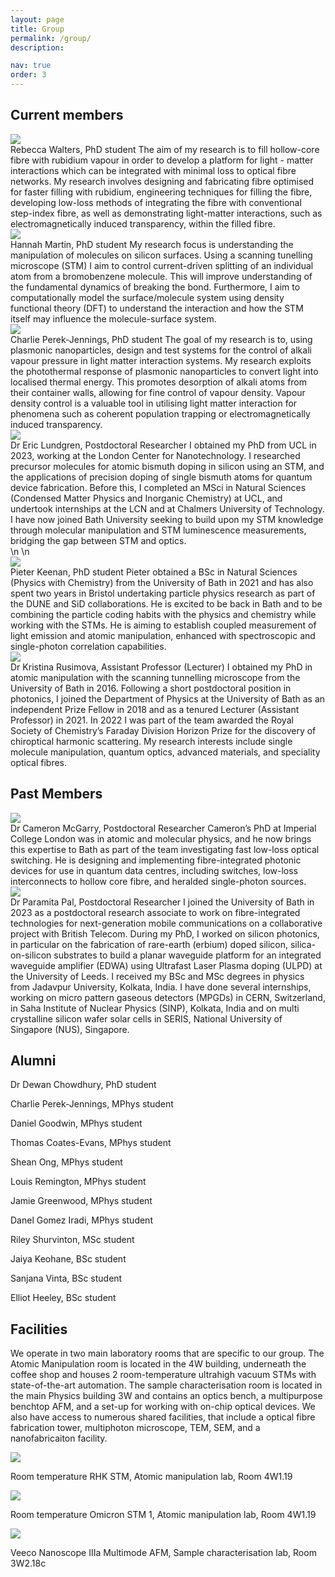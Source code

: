 ```yaml
---
layout: page
title: Group
permalink: /group/
description: 

nav: true
order: 3
---
```


## Current members
<div class="projects">
  <div class="row">
    <div class="col-sm-3 abbr">
      <img class="rounded float-left z-depth-1" src="{{ 'Rusimova.png' | prepend: '/assets/img/' | relative_url }}">
    </div>
    <div class="col-sm-7">
      <span class="title">Rebecca Walters, PhD student</span>
      <span class="description">The aim of my research is to fill hollow-core fibre with rubidium vapour in order to develop a platform for light - matter interactions which can be integrated with minimal loss to optical fibre networks. My research involves designing and fabricating fibre optimised for faster filling with rubidium, engineering techniques for filling the fibre, developing low-loss methods of integrating the fibre with conventional step-index fibre, as well as demonstrating light-matter interactions, such as electromagnetically induced transparency, within the filled fibre.</span>
    </div>
  </div>

  <div class="row">
    <div class="col-sm-3 abbr">
      <img class="rounded float-left z-depth-1" src="{{ 'Rusimova.png' | prepend: '/assets/img/' | relative_url }}">
    </div>
    <div class="col-sm-7">
      <span class="title">Hannah Martin, PhD student</span>
      <span class="description">My research focus is understanding the manipulation of molecules on silicon surfaces. Using a scanning tunelling microscope (STM) I aim to control current-driven splitting of an individual atom from a bromobenzene molecule. This will improve understanding of the fundamental dynamics of breaking the bond. Furthermore, I aim to computationally model the surface/molecule system using density functional theory (DFT) to understand the interaction and how the STM itself may influence the molecule-surface system.</span>
    </div>
  </div>

  <div class="row">
    <div class="col-sm-3 abbr">
      <img class="rounded float-left z-depth-1" src="{{ 'Rusimova.png' | prepend: '/assets/img/' | relative_url }}">
    </div>
    <div class="col-sm-7">
      <span class="title">Charlie Perek-Jennings, PhD student</span>
      <span class="description">The goal of my research is to, using plasmonic nanoparticles, design and test systems for the control of alkali vapour pressure in light matter interaction systems. My research exploits the photothermal response of plasmonic nanoparticles to convert light into localised thermal energy. This promotes desorption of alkali atoms from their container walls, allowing for fine control of vapour density. Vapour density control is a valuable tool in utilising light matter interaction for phenomena such as coherent population trapping or electromagnetically induced transparency.</span>
    </div>
  </div>

  <div class="row">
    <div class="col-sm-3 abbr">
      <img class="rounded float-left z-depth-1" src="{{ 'EricLundgren.jpg' | prepend: '/assets/img/' | relative_url }}">
    </div>
    <div class="col-sm-7">
      <span class="title">Dr Eric Lundgren, Postdoctoral Researcher</span>
      <span class="description">I obtained my PhD from UCL in 2023, working at the London Center for Nanotechnology. I researched precursor molecules for atomic bismuth doping in silicon using an STM, and the applications of precision doping of single bismuth atoms for quantum device fabrication. Before this, I completed an MSci in Natural Sciences (Condensed Matter Physics and Inorganic Chemistry) at UCL, and undertook internships at the LCN and at Chalmers University of Technology. I have now joined Bath University seeking to build upon my STM knowledge through molecular manipulation and STM luminescence measurements, bridging the gap between STM and optics.</span>
    </div>
  </div>
  \n
  \n
  <div class="row">
    <div class="col-sm-3 abbr">
      <img class="rounded float-left z-depth-1" src="{{ 'Pieter.jpg' | prepend: '/assets/img/' | relative_url }}">
    </div>
    <div class="col-sm-7">
      <span class="title">Pieter Keenan, PhD student</span>
      <span class="description">Pieter obtained a BSc in Natural Sciences (Physics with Chemistry) from the University of Bath in 2021 and has also spent two years in Bristol undertaking particle physics research as part of the DUNE and SiD collaborations. He is excited to be back in Bath and to be combining the particle coding habits with the physics and chemistry while working with the STMs. He is aiming to establish coupled measurement of light emission and atomic manipulation, enhanced with spectroscopic and single-photon correlation capabilities.</span>
    </div>
  </div>

  <div class="row">
    <div class="col-sm-3 abbr">
      <img class="rounded float-left z-depth-1" src="{{ 'Rusimova.png' | prepend: '/assets/img/' | relative_url }}">
    </div>
    <div class="col-sm-7">
      <span class="title">Dr Kristina Rusimova, Assistant Professor (Lecturer)</span>
      <span class="description">I obtained my PhD in atomic manipulation with the scanning tunnelling microscope from the University of Bath in 2016. Following a short postdoctoral position in photonics, I joined the Department of Physics at the University of Bath as an independent Prize Fellow in 2018 and as a tenured Lecturer (Assistant Professor) in 2021. In 2022 I was part of the team awarded the Royal Society of Chemistry’s Faraday Division Horizon Prize for the discovery of chiroptical harmonic scattering. My research interests include single molecule manipulation, quantum optics, advanced materials, and speciality optical fibres.</span>
    </div>
  </div>

</div>

## Past Members
<div class="projects">
  <div class="row">
    <div class="col-sm-3 abbr">
      <img class="rounded float-left z-depth-1" src="{{ 'Cameron.JPG' | prepend: '/assets/img/' | relative_url }}">
    </div>
    <div class="col-sm-7">
      <span class="title">Dr Cameron McGarry, Postdoctoral Researcher</span>
      <span class="description">Cameron’s PhD at Imperial College London was in atomic and molecular physics, and he now brings this expertise to Bath as part of the team investigating fast low-loss optical switching. He is designing and implementing fibre-integrated photonic devices for use in quantum data centres, including switches, low-loss interconnects to hollow core fibre, and heralded single-photon sources.</span>
    </div>
  </div>
</div>

  <div class="row">
    <div class="col-sm-3 abbr">
      <img class="rounded float-left z-depth-1" src="{{ 'Paramita.jpg' | prepend: '/assets/img/' | relative_url }}">
    </div>
    <div class="col-sm-7">
      <span class="title">Dr Paramita Pal, Postdoctoral Researcher</span>
      <span class="description">I joined the University of Bath in 2023 as a postdoctoral research associate to work on fibre-integrated technologies for next-generation mobile communications on a collaborative project with British Telecom. During my PhD, I worked on silicon photonics, in particular on the fabrication of rare-earth (erbium) doped silicon, silica-on-silicon substrates to build a planar waveguide platform for an integrated waveguide amplifier (EDWA) using Ultrafast Laser Plasma doping (ULPD) at the University of Leeds. I received my BSc and MSc degrees in physics from Jadavpur University, Kolkata, India. I have done several internships, working on micro pattern gaseous detectors (MPGDs) in CERN, Switzerland, in Saha Institute of Nuclear Physics (SINP), Kolkata, India and on multi crystalline silicon wafer solar cells in SERIS, National University of Singapore (NUS), Singapore.</span>
    </div>
  </div>
  
## Alumni

Dr Dewan Chowdhury, PhD student

Charlie Perek-Jennings, MPhys student

Daniel Goodwin, MPhys student

Thomas Coates-Evans, MPhys student

Shean Ong, MPhys student

Louis Remington, MPhys student

Jamie Greenwood, MPhys student

Danel Gomez Iradi, MPhys student

Riley Shurvinton, MSc student

Jaiya Keohane, BSc student

Sanjana Vinta, BSc student

Elliot Heeley, BSc student

## Facilities

We operate in two main laboratory rooms that are specific to our group. The Atomic Manipulation room is located in the 4W building, underneath the coffee shop and houses 2 room-temperature ultrahigh vacuum STMs with state-of-the-art automation. The sample characterisation room is located in the main Physics building 3W and contains an optics bench, a multipurpose benchtop AFM, and a set-up for working with on-chip optical devices. We also have access to numerous shared facilities, that include a optical fibre fabrication tower, multiphoton microscope, TEM, SEM, and a nanofabricaiton facility.

<div class="center-flex">
  <div class="medium">
    <img class="rounded z-depth-1 h-medium" src="{{ 'PXL_20230628_154121762.jpg' | prepend: '/assets/img/' | relative_url }}">
    <p class="caption">Room temperature RHK STM, Atomic manipulation lab, Room 4W1.19</p>
  </div>

<div class="center-flex">
  <div class="medium">
    <img class="rounded z-depth-1 h-medium" src="{{ '20130819-DSC_8566-001.jpg' | prepend: '/assets/img/' | relative_url }}">
    <p class="caption">Room temperature Omicron STM 1, Atomic manipulation lab, Room 4W1.19</p>
  </div>

  <div class="medium">
    <img class="rounded z-depth-1 h-medium" src="{{ 'PXL_20220110_103755305.PORTRAIT.png' | prepend: '/assets/img/' | relative_url }}">
    <p class="caption">Veeco Nanoscope IIIa Multimode AFM, Sample characterisation lab, Room 3W2.18c</p>
  </div>
</div>
